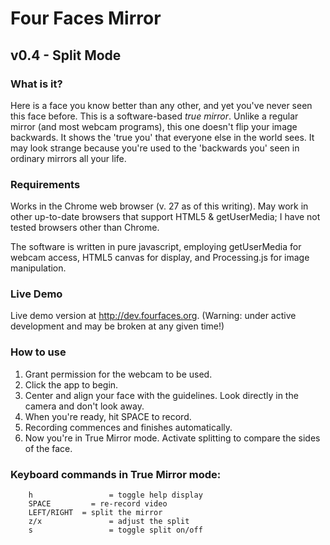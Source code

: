 # Four Faces Mirror
## v0.4 - Split Mode

### What is it?

Here is a face you know better than any other, and yet you've never seen this face before. This is a software-based *true mirror*. Unlike a regular mirror (and most webcam programs), this one doesn't flip your image backwards. It shows the 'true you' that everyone else in the world sees. It may look strange because you're used to the 'backwards you' seen in ordinary mirrors all your life. 

### Requirements

Works in the Chrome web browser (v. 27 as of this writing). May work in other up-to-date browsers that support HTML5 & getUserMedia; I have not tested browsers other than Chrome.

The software is written in pure javascript, employing getUserMedia for webcam access, HTML5 canvas for display, and Processing.js for image manipulation.

### Live Demo

Live demo version at http://dev.fourfaces.org. (Warning: under active development and may be broken at any given time!)

### How to use

1. Grant permission for the webcam to be used.
2. Click the app to begin.
3. Center and align your face with the guidelines. Look directly in the camera and don't look away.
4. When you're ready, hit SPACE to record.
5. Recording commences and finishes automatically.
6. Now you're in True Mirror mode. Activate splitting to compare the sides of the face.

### Keyboard commands in True Mirror mode:

		h 				  = toggle help display
		SPACE 		  = re-record video
		LEFT/RIGHT  = split the mirror
		z/x 			  = adjust the split
		s 				  = toggle split on/off